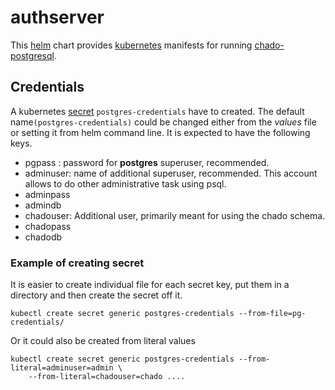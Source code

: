 # authserver
This [helm](https://github.com/kubernetes/helm) chart provides
[kubernetes](http://kubernetes.io) manifests for running
[chado-postgresql](https://hub.docker.com/r/dictybase/chado-postgres/).

## Credentials
A kubernetes [secret](http://kubernetes.io/docs/user-guide/secrets/) `postgres-credentials`
have to created. The default name`(postgres-credentials)` could be changed either
from the *values* file or setting it from helm command line. It is expected to have
the following keys.

* pgpass : password for **postgres** superuser, recommended. 
* adminuser: name of additional superuser, recommended. This account allows to do other administrative task using psql. 
* adminpass
* admindb
* chadouser: Additional user, primarily meant for using the chado schema.
* chadopass
* chadodb

### Example of creating secret
It is easier to create individual file for each secret key, put them in a directory and then create the secret off it.

```shell
kubectl create secret generic postgres-credentials --from-file=pg-credentials/
```

Or it could also be created from literal values

```shell
kubectl create secret generic postgres-credentials --from-literal=adminuser=admin \
    --from-literal=chadouser=chado ....
```


